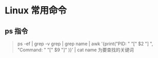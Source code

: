 # Linux 常用命令
## ps 指令
> ps -ef | grep -v grep | grep name | awk '{print("PID: " "[" $2 "] ", "Command: " "[" $9 "]" )}' | cat
> name 为要查找的关键词